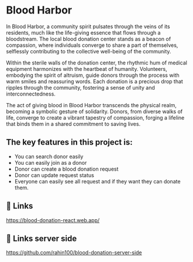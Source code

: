 # Blood Harbor

In Blood Harbor, a community spirit pulsates through the veins of its residents, much like the life-giving essence that flows through a bloodstream. The local blood donation center stands as a beacon of compassion, where individuals converge to share a part of themselves, selflessly contributing to the collective well-being of the community.

Within the sterile walls of the donation center, the rhythmic hum of medical equipment harmonizes with the heartbeat of humanity. Volunteers, embodying the spirit of altruism, guide donors through the process with warm smiles and reassuring words. Each donation is a precious drop that ripples through the community, fostering a sense of unity and interconnectedness.

The act of giving blood in Blood Harbor transcends the physical realm, becoming a symbolic gesture of solidarity. Donors, from diverse walks of life, converge to create a vibrant tapestry of compassion, forging a lifeline that binds them in a shared commitment to saving lives.


## The key features in this project is:

 - You can search donor easily 
 - You can easily join as a donor
 - Donor can create a blood donation request
 - Donor can update request status
 - Everyone can easily see all request and if they want they can   donate them. 

 
## 🔗 Links
https://blood-donation-react.web.app/

## 🔗 Links server side
https://github.com/rahin100/blood-donation-server-side
